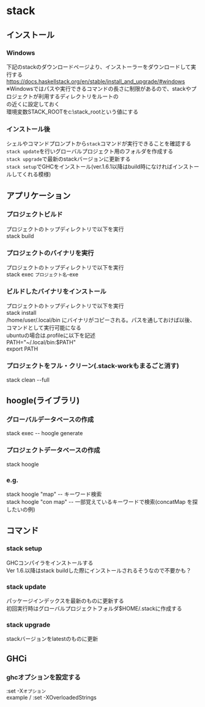 # stack
## インストール
### Windows
下記のstackのダウンロードページより、インストーラーをダウンロードして実行する<br>
https://docs.haskellstack.org/en/stable/install_and_upgrade/#windows
※Windowsではパスや実行できるコマンドの長さに制限があるので、stackやプロジェクトが利用するディレクトリをルートの<br>
の近くに設定しておく<br>
環境変数STACK_ROOTをc:\stack_rootという値にする<br>

### インストール後
シェルやコマンドプロンプトから`stack`コマンドが実行できることを確認する<br>
`stack update`を行いグローバルプロジェクト用のフォルダを作成する<br>
`stack upgrade`で最新のstackバージョンに更新する<br>
`stack setup`でGHCをインストール(ver.1.6.1以降はbuild時になければインストールしてくれる模様)<br>

## アプリケーション
### プロジェクトビルド
プロジェクトのトップディレクトリで以下を実行<br>
stack build

### プロジェクトのバイナリを実行
プロジェクトのトップディレクトリで以下を実行<br>
stack exec `プロジェクト名`-exe

### ビルドしたバイナリをインストール
プロジェクトのトップディレクトリで以下を実行<br>
stack install<br>
/home/user/.local/bin にバイナリがコピーされる。パスを通しておけば以後、コマンドとして実行可能になる<br>
ubuntuの場合は.profileに以下を記述<br>
PATH="~/.local/bin:$PATH"<br>
export PATH<br>

### プロジェクトをフル・クリーン(.stack-workもまるごと消す)
stack clean --full

## hoogle(ライブラリ)
### グローバルデータベースの作成
stack exec -- hoogle generate

### プロジェクトデータベースの作成
stack hoogle

### e.g.
stack hoogle "map"    -- キーワード検索<br>
stack hoogle "con map"  --  一部覚えているキーワードで検索(concatMap を探したいの例)<br>

## コマンド
### stack setup
GHCコンパイラをインストールする<br>
Ver 1.6.以降はstack buildした際にインストールされるそうなので不要かも？<br>
### stack update
パッケージインデックスを最新のものに更新する<br>
初回実行時はグローバルプロジェクトフォルダ$HOME/.stackに作成する<br>
### stack upgrade
stackバージョンをlatestのものに更新


## GHCi
### ghcオプションを設定する
:set -X`オプション`<br>
example / :set -XOverloadedStrings
